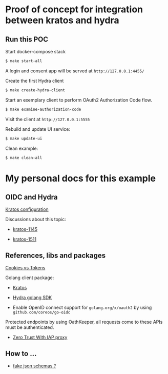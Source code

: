 # Proof of concept for integration between kratos and hydra

## Run this POC

Start docker-compose stack
```bash
$ make start-all
```

A login and consent app will be served at `http://127.0.0.1:4455/`

Create the first Hydra client
```bash
$ make create-hydra-client
```

Start an exemplary client to perform OAuth2 Authorization Code flow.
```bash
$ make examine-authorization-code
```
Visit the client at `http://127.0.0.1:5555`

Rebuild and update UI service:
```bash
$ make update-ui
```

Clean example:
```bash
$ make clean-all
```

# My personal docs for this example

## OIDC and Hydra

[Kratos configuration](https://www.ory.sh/kratos/docs/concepts/credentials/openid-connect-oidc-oauth2/#configuration)

Discussions about this topic:

- [kratos-1145](https://github.com/ory/kratos/discussions/1145)

- [kratos-1511](https://github.com/ory/kratos/discussions/1511)

## References, libs and packages

[Cookies vs Tokens](https://dzone.com/articles/cookies-vs-tokens-the-definitive-guide)

Golang client package:

- [Kratos](https://pkg.go.dev/github.com/ory/kratos-client-go)

- [Hydra golang SDK](https://www.ory.sh/hydra/docs/sdk/go/)

- Enable OpenID connect support for `golang.org/x/oauth2` by using `github.com/coreos/go-oidc`

Protected endpoints by using OathKeeper, all requests come to these APIs must be authenticated.

- [Zero Trust With IAP proxy](https://www.ory.sh/kratos/docs/guides/zero-trust-iap-proxy-identity-access-proxy/)

## How to ...

- [fake json schemas ?](https://json-schema-faker.js.org/)
